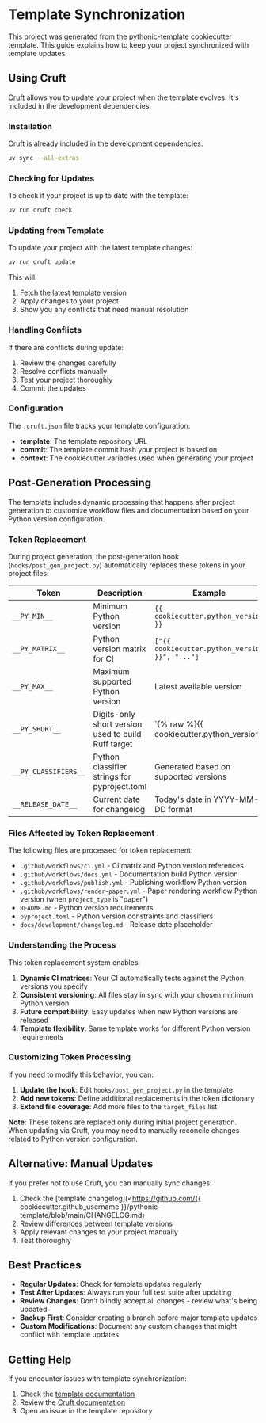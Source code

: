 # Template Synchronization

This project was generated from the [pythonic-template](https://github.com/adamamer20/pythonic-template) cookiecutter template. This guide explains how to keep your project synchronized with template updates.

## Using Cruft

[Cruft](https://cruft.github.io/cruft/) allows you to update your project when the template evolves. It's included in the development dependencies.

### Installation

Cruft is already included in the development dependencies:

```bash
uv sync --all-extras
```

### Checking for Updates

To check if your project is up to date with the template:

```bash
uv run cruft check
```

### Updating from Template

To update your project with the latest template changes:

```bash
uv run cruft update
```

This will:

1. Fetch the latest template version
2. Apply changes to your project
3. Show you any conflicts that need manual resolution

### Handling Conflicts

If there are conflicts during update:

1. Review the changes carefully
2. Resolve conflicts manually
3. Test your project thoroughly
4. Commit the updates

### Configuration

The `.cruft.json` file tracks your template configuration:

- **template**: The template repository URL
- **commit**: The template commit hash your project is based on
- **context**: The cookiecutter variables used when generating your project

## Post-Generation Processing

The template includes dynamic processing that happens after project generation to customize workflow files and documentation based on your Python version configuration.

### Token Replacement

During project generation, the post-generation hook (`hooks/post_gen_project.py`) automatically replaces these tokens in your project files:

| Token | Description | Example |
|-------|-------------|----------|
| `__PY_MIN__` | Minimum Python version | `{{ cookiecutter.python_version }}` |
| `__PY_MATRIX__` | Python version matrix for CI | `["{{ cookiecutter.python_version }}", "..."]` |
| `__PY_MAX__` | Maximum supported Python version | Latest available version |
| `__PY_SHORT__` | Digits-only short version used to build Ruff target | `{% raw %}{{ cookiecutter.python_version | replace('.', '') }}{% endraw %}` |
| `__PY_CLASSIFIERS__` | Python classifier strings for pyproject.toml | Generated based on supported versions |
| `__RELEASE_DATE__` | Current date for changelog | Today's date in YYYY-MM-DD format |

### Files Affected by Token Replacement

The following files are processed for token replacement:

- `.github/workflows/ci.yml` - CI matrix and Python version references
- `.github/workflows/docs.yml` - Documentation build Python version
- `.github/workflows/publish.yml` - Publishing workflow Python version
- `.github/workflows/render-paper.yml` - Paper rendering workflow Python version (when `project_type` is "paper")
- `README.md` - Python version requirements
- `pyproject.toml` - Python version constraints and classifiers
- `docs/development/changelog.md` - Release date placeholder

### Understanding the Process

This token replacement system enables:

1. **Dynamic CI matrices**: Your CI automatically tests against the Python versions you specify
2. **Consistent versioning**: All files stay in sync with your chosen minimum Python version
3. **Future compatibility**: Easy updates when new Python versions are released
4. **Template flexibility**: Same template works for different Python version requirements

### Customizing Token Processing

If you need to modify this behavior, you can:

1. **Update the hook**: Edit `hooks/post_gen_project.py` in the template
2. **Add new tokens**: Define additional replacements in the token dictionary
3. **Extend file coverage**: Add more files to the `target_files` list

**Note**: These tokens are replaced only during initial project generation. When updating via Cruft, you may need to manually reconcile changes related to Python version configuration.

## Alternative: Manual Updates

If you prefer not to use Cruft, you can manually sync changes:

1. Check the [template changelog](<https://github.com/{{ cookiecutter.github_username }}/pythonic-template/blob/main/CHANGELOG.md)
2. Review differences between template versions
3. Apply relevant changes to your project manually
4. Test thoroughly

## Best Practices

- **Regular Updates**: Check for template updates regularly
- **Test After Updates**: Always run your full test suite after updating
- **Review Changes**: Don't blindly accept all changes - review what's being updated
- **Backup First**: Consider creating a branch before major template updates
- **Custom Modifications**: Document any custom changes that might conflict with template updates

## Getting Help

If you encounter issues with template synchronization:

1. Check the [template documentation](https://github.com/adamamer20/pythonic-template)
2. Review the [Cruft documentation](https://cruft.github.io/cruft/)
3. Open an issue in the template repository
